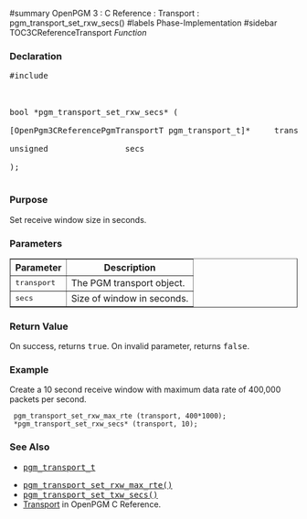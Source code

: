 ﻿#summary OpenPGM 3 : C Reference : Transport : pgm\_transport\_set\_rxw\_secs()
#labels Phase-Implementation
#sidebar TOC3CReferenceTransport
_Function_
### Declaration ###
<pre>
#include <pgm/pgm.h><br>
<br>
bool *pgm_transport_set_rxw_secs* (<br>
[OpenPgm3CReferencePgmTransportT pgm_transport_t]*     transport,<br>
unsigned                secs<br>
);<br>
</pre>

### Purpose ###
Set receive window size in seconds.

### Parameters ###
<table cellpadding='5' border='1' cellspacing='0'>
<tr>
<th>Parameter</th>
<th>Description</th>
</tr>
<tr>
<td><tt>transport</tt></td>
<td>The PGM transport object.</td>
</tr><tr>
<td><tt>secs</tt></td>
<td>Size of window in seconds.</td>
</tr>
</table>


### Return Value ###
On success, returns <tt>true</tt>.  On invalid parameter, returns <tt>false</tt>.

### Example ###
Create a 10 second receive window with maximum data rate of 400,000 packets per second.

```
 pgm_transport_set_rxw_max_rte (transport, 400*1000);
 *pgm_transport_set_rxw_secs* (transport, 10);
```

### See Also ###
  * <tt><a href='OpenPgm3CReferencePgmTransportT.md'>pgm_transport_t</a></tt><br>
<ul><li><tt><a href='OpenPgm3CReferencePgmTransportSetRxwMaxRte.md'>pgm_transport_set_rxw_max_rte()</a></tt><br>
</li><li><tt><a href='OpenPgm3CReferencePgmTransportSetTxwSecs.md'>pgm_transport_set_txw_secs()</a></tt><br>
</li><li><a href='OpenPgm3CReferenceTransport.md'>Transport</a> in OpenPGM C Reference.